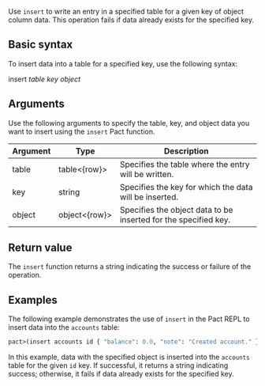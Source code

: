 Use `insert` to write an entry in a specified table for a given key of object column data. This operation fails if data already exists for the specified key.

## Basic syntax

To insert data into a table for a specified key, use the following syntax:

insert *table* *key* *object*

## Arguments

Use the following arguments to specify the table, key, and object data you want to insert using the `insert` Pact function.

| Argument | Type | Description |
| --- | --- | --- |
| table | table<{row}> | Specifies the table where the entry will be written. |
| key | string | Specifies the key for which the data will be inserted. |
| object | object<{row}> | Specifies the object data to be inserted for the specified key. |

## Return value

The `insert` function returns a string indicating the success or failure of the operation.

## Examples

The following example demonstrates the use of `insert` in the Pact REPL to insert data into the `accounts` table:

```lisp
pact>(insert accounts id { "balance": 0.0, "note": "Created account." })
```

In this example, data with the specified object is inserted into the `accounts` table for the given `id` key. If successful, it returns a string indicating success; otherwise, it fails if data already exists for the specified key.
